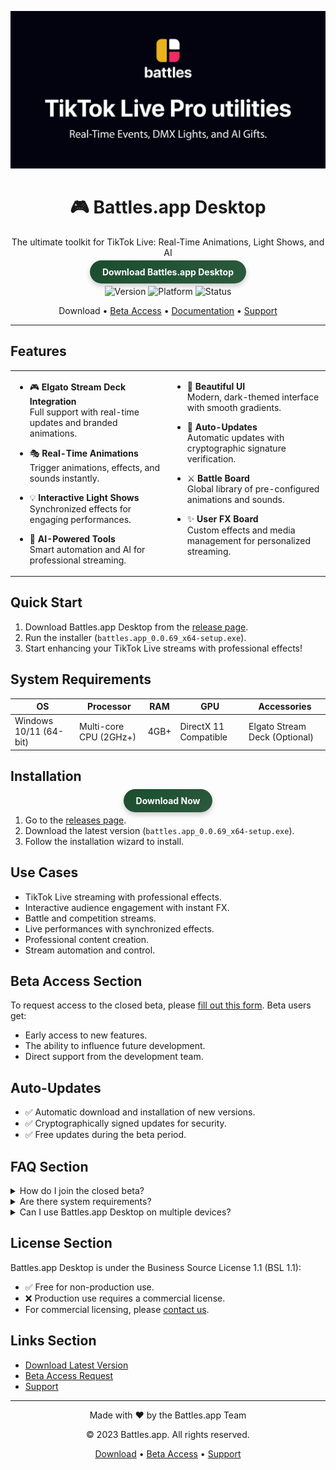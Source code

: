 <div align="center">

![Github banner](./.github/banner.jpg)

# 🎮 Battles.app Desktop

The ultimate toolkit for TikTok Live: Real-Time Animations, Light Shows, and AI

<a href="https://github.com/battles-app/desktop/releases/download/v0.0.69/battles.app_0.0.69_x64-setup.exe" style="background: linear-gradient(145deg, #1a4d2e, #2d5a3d); border: none; border-radius: 20px; box-shadow: 0 4px 8px rgba(0, 0, 0, 0.2); color: white; padding: 10px 20px; text-decoration: none; font-weight: bold;">Download Battles.app Desktop</a>

![Version](https://img.shields.io/badge/version-0.0.69-blue?style=for-the-badge)
![Platform](https://img.shields.io/badge/platform-Windows_10/11_64--bit-blueviolet?logo=windows&style=for-the-badge)
![Status](https://img.shields.io/badge/status-Closed_Beta-red?style=for-the-badge)

Download • [Beta Access](#beta-access-section) • [Documentation](#installation-section) • [Support](#links-section)

---

</div>

## Features

<table>
<tr>
<td valign="top" width="50%">

- 🎮 **Elgato Stream Deck Integration**  
  Full support with real-time updates and branded animations.
  
- 🎭 **Real-Time Animations**  
  Trigger animations, effects, and sounds instantly.
  
- 💡 **Interactive Light Shows**  
  Synchronized effects for engaging performances.
  
- 🤖 **AI-Powered Tools**  
  Smart automation and AI for professional streaming.

</td>
<td valign="top" width="50%">

- 🎨 **Beautiful UI**  
  Modern, dark-themed interface with smooth gradients.
  
- 🔄 **Auto-Updates**  
  Automatic updates with cryptographic signature verification.
  
- ⚔️ **Battle Board**  
  Global library of pre-configured animations and sounds.
  
- ✨ **User FX Board**  
  Custom effects and media management for personalized streaming.

</td>
</tr>
</table>

## Quick Start

1. Download Battles.app Desktop from the [release page](https://github.com/battles-app/desktop/releases).
2. Run the installer (`battles.app_0.0.69_x64-setup.exe`).
3. Start enhancing your TikTok Live streams with professional effects!

## System Requirements

| OS         | Processor         | RAM | GPU       | Accessories            |
|------------|-------------------|-----|-----------|------------------------|
| Windows 10/11 (64-bit) | Multi-core CPU (2GHz+) | 4GB+ | DirectX 11 Compatible | Elgato Stream Deck (Optional) |

## Installation

<div align="center">

<a href="https://github.com/battles-app/desktop/releases/download/v0.0.69/battles.app_0.0.69_x64-setup.exe" style="background: linear-gradient(145deg, #1a4d2e, #2d5a3d); border: none; border-radius: 20px; box-shadow: 0 4px 8px rgba(0, 0, 0, 0.2); color: white; padding: 10px 20px; text-decoration: none; font-weight: bold;">Download Now</a>

</div>

1. Go to the [releases page](https://github.com/battles-app/desktop/releases).
2. Download the latest version (`battles.app_0.0.69_x64-setup.exe`).
3. Follow the installation wizard to install.

## Use Cases

- TikTok Live streaming with professional effects.
- Interactive audience engagement with instant FX.
- Battle and competition streams.
- Live performances with synchronized effects.
- Professional content creation.
- Stream automation and control.

## Beta Access Section

To request access to the closed beta, please [fill out this form](#). Beta users get:

- Early access to new features.
- The ability to influence future development.
- Direct support from the development team.

## Auto-Updates

- ✅ Automatic download and installation of new versions.
- ✅ Cryptographically signed updates for security.
- ✅ Free updates during the beta period.

## FAQ Section

<details>
<summary>How do I join the closed beta?</summary>
Fill out the beta access form linked above. We'll contact you if you're selected!
</details>

<details>
<summary>Are there system requirements?</summary>
Yes, please see the System Requirements section above for details.
</details>

<details>
<summary>Can I use Battles.app Desktop on multiple devices?</summary>
Yes, your license allows installation on multiple devices you own.
</details>

## License Section

Battles.app Desktop is under the Business Source License 1.1 (BSL 1.1):

- ✅ Free for non-production use.
- ❌ Production use requires a commercial license.
- For commercial licensing, please [contact us](#).

## Links Section

- [Download Latest Version](https://github.com/battles-app/desktop/releases/download/v0.0.69/battles.app_0.0.69_x64-setup.exe)
- [Beta Access Request](#)
- [Support](#)

<div align="center">

---

Made with ❤️ by the Battles.app Team

© 2023 Battles.app. All rights reserved.

[Download](https://github.com/battles-app/desktop/releases/download/v0.0.69/battles.app_0.0.69_x64-setup.exe) • [Beta Access](#beta-access-section) • [Support](#links-section)

</div>